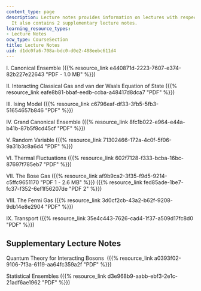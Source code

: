 ```yaml
---
content_type: page
description: Lecture notes provides information on lectures with respective PDFs.
  It also contains 2 supplementary lecture notes.
learning_resource_types:
- Lecture Notes
ocw_type: CourseSection
title: Lecture Notes
uid: d1dc0fa6-708a-bdc0-d0e2-488eebc611d4
---
```


I. Canonical Ensemble ({{% resource_link e440871d-2223-7607-e374-82b227e22643 "PDF - 1.0 MB" %}})

II. Interacting Classical Gas and van der Waals Equation of State ({{% resource_link eafe8b81-bbaf-eedb-ccba-a48417d8dca7 "PDF" %}})

III. Ising Model ({{% resource_link c6796eaf-df33-3fb5-5fb3-51654657b846 "PDF" %}})

IV. Grand Canonical Ensemble ({{% resource_link 8fc1b022-e964-e44a-b41b-87b5f8cd45cf "PDF" %}})

V. Random Variable ({{% resource_link 71302466-172a-4c0f-5f06-9a31b3c8a6d4 "PDF" %}})

VI. Thermal Fluctuations ({{% resource_link 602f7128-f333-bcba-16bc-87697f785eb7 "PDF" %}})

VII. The Bose Gas ({{% resource_link af9b9ca2-3f35-f9d5-9214-c5ffc9651170 "PDF 1 - 2.6 MB" %}}) ({{% resource_link fed85ade-1be7-fc37-f352-6ef1f56207de "PDF 2" %}})

VIII. The Fermi Gas ({{% resource_link 3d0cf2cb-43a2-b62f-9208-9db14e8e2904 "PDF" %}})

IX. Transport ({{% resource_link 35e4c443-7626-cad4-1f37-a509d17fc8d0 "PDF" %}})

Supplementary Lecture Notes
---------------------------

Quantum Theory for Interacting Bosons  ({{% resource_link a0393f02-9106-7f3a-6119-aa64fc359a2f "PDF" %}})

Statistical Ensembles ({{% resource_link d3e968b9-aabb-ebf3-2e1c-21adf6ae1962 "PDF" %}})